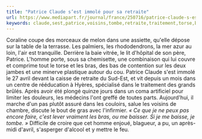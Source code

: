 ```yaml
---
title: "Patrice Claude s’est immolé pour sa retraite"
url: https://www.mediapart.fr/journal/france/250716/patrice-claude-s-est-immole-pour-sa-retraite?utm_source=twitter&utm_medium=social&utm_campaign=Sharing&xtor=CS3-67
keywords: claude,sest,patrice,voisins,tombe,retraite,traitement,torse,bras,tranquille,vitrée,vraiment,vit,immolé
---
```

Coraline coupe des morceaux de melon dans une assiette, qu'elle dépose sur la table de la terrasse. Les palmiers, les rhododendrons, la mer azur au loin, l'air est tranquille. Derrière la baie vitrée, le lit d'hôpital de son père, Patrice. L'homme porte, sous sa chemisette, une combinaison qui lui couvre et comprime tout le torse et les bras, des bas de contention sur les deux jambes et une minerve plastique autour du cou. Patrice Claude s'est immolé le 27 avril devant la caisse de retraite du Sud-Est, et vit depuis un mois dans un centre de rééducation à Hyères, spécialisé dans le traitement des grands brûlés. Après avoir été plongé quinze jours dans un coma artificiel pour limiter les douleurs, les médecins l'ont greffé de toutes parts. Aujourd'hui, il marche d'un pas plutôt assuré dans les couloirs, salue les voisins de chambre, discute le bout de gras avec l'infirmier. *« Ce que je ne peux pas encore faire, c'est lever vraiment les bras, ou me baisser. Si je me baisse, je tombe. »* Difficile de croire que cet homme enjoué, blagueur, a pu, un après-midi d'avril, s'asperger d'alcool et y mettre le feu.
